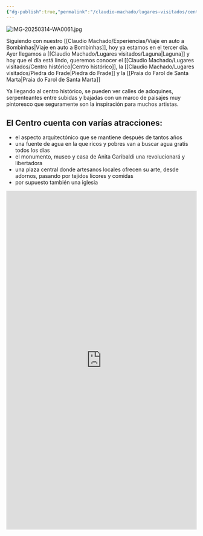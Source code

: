 ```yaml
---
{"dg-publish":true,"permalink":"/claudio-machado/lugares-visitados/centro-historico/"}
---
```


![IMG-20250314-WA0061.jpg](/img/user/Personal/Im%C3%A1genes/IMG-20250314-WA0061.jpg)

Siguiendo con nuestro [[Claudio Machado/Experiencias/Viaje en auto a Bombinhas\|Viaje en auto a Bombinhas]], hoy ya estamos en el tercer día. Ayer llegamos a  [[Claudio Machado/Lugares visitados/Laguna\|Laguna]] y hoy que el día está lindo, queremos conocer el [[Claudio Machado/Lugares visitados/Centro histórico\|Centro histórico]], la [[Claudio Machado/Lugares visitados/Piedra do Frade\|Piedra do Frade]] y la [[Praia do Farol de Santa Marta\|Praia do Farol de Santa Marta]] 

Ya llegando al centro histórico, se pueden ver calles de adoquines, serpenteantes entre subidas y bajadas con un marco de paisajes muy pintoresco que seguramente son la inspiración para muchos artistas. 

## El Centro cuenta con varías atracciones:
- el aspecto arquitectónico que se mantiene después de tantos años 
- una fuente de agua en la que ricos y pobres van a buscar agua gratis todos los días 
- el monumento, museo y casa de Anita Garibaldi una revolucionará y libertadora
- una plaza central donde artesanos locales ofrecen su arte, desde adornos, pasando por tejidos licores y comidas 
- por supuesto también una iglesia 


<div style="position: relative; width: 100%; padding-bottom: 177.78%; height: 0; overflow: hidden;">
  <iframe 
    style="position: absolute; top: 0; left: 0; width: 100%; height: 100%;" 
    src="https://youtube.com/embed/xWZ-raKERUs" 
    frameborder="0" allowfullscreen>
  </iframe>
</div>
 
